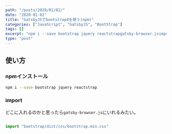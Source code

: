 ```yaml
---
path: "/posts/2020/01/02/"
date: "2020-01-02"
title: "GatsbyJSでbootstrap4を使う(npm)"
categories: ["JavaScript", "GatsbyJS", "BootStrap"]
tags: []
excerpt: "npm i --save bootstrap jquery reactstrapgatsby-browser.jsimport \"bootstrap/dist/css/bootstrap.min...."
type: "post"
---
```


## 使い方


### npmインストール


```bash
npm i --save bootstrap jquery reactstrap
```

### import

どこに入れるのかと思ったら`gatsby-browser.js`にいれるみたい。


```js:gatsby-browser.js

import "bootstrap/dist/css/bootstrap.min.css"

```